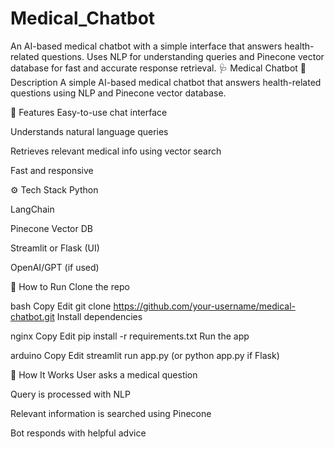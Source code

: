 # Medical_Chatbot
An AI-based medical chatbot with a simple interface that answers health-related questions. Uses NLP for understanding queries and Pinecone vector database for fast and accurate response retrieval.
🩺 Medical Chatbot
📌 Description
A simple AI-based medical chatbot that answers health-related questions using NLP and Pinecone vector database.

📁 Features
Easy-to-use chat interface

Understands natural language queries

Retrieves relevant medical info using vector search

Fast and responsive

⚙️ Tech Stack
Python

LangChain

Pinecone Vector DB

Streamlit or Flask (UI)

OpenAI/GPT (if used)

🚀 How to Run
Clone the repo

bash
Copy
Edit
git clone https://github.com/your-username/medical-chatbot.git
Install dependencies

nginx
Copy
Edit
pip install -r requirements.txt
Run the app

arduino
Copy
Edit
streamlit run app.py
(or python app.py if Flask)

🧠 How It Works
User asks a medical question

Query is processed with NLP

Relevant information is searched using Pinecone

Bot responds with helpful advice
